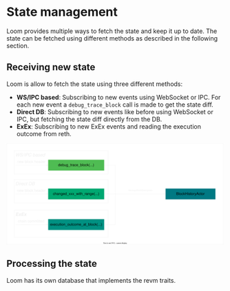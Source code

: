 # State management
Loom provides multiple ways to fetch the state and keep it up to date. The state can be fetched using different methods as described in the following section.

## Receiving new state
Loom is allow to fetch the state using three different methods:
- **WS/IPC based**: Subscribing to new events using WebSocket or IPC. For each new event a `debug_trace_block` call is made to get the state diff.
- **Direct DB**: Subscribing to new events like before using WebSocket or IPC, but fetching the state diff directly from the DB.
- **ExEx**: Subscribing to new ExEx events and reading the execution outcome from reth.

<div align="center">

![Receiving new state](images/receive_new_state.svg)

</div>


## Processing the state
Loom has its own database that implements the revm traits.